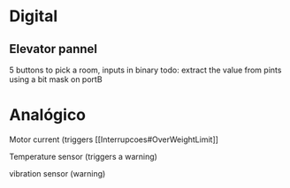 # Digital
## Elevator pannel
 5 buttons to pick a room, inputs in binary
  todo: extract the value from pints using a bit mask on portB



# Analógico

Motor current (triggers [[Interrupcoes#OverWeightLimit]]

Temperature sensor (triggers a warning)

vibration sensor (warning)
